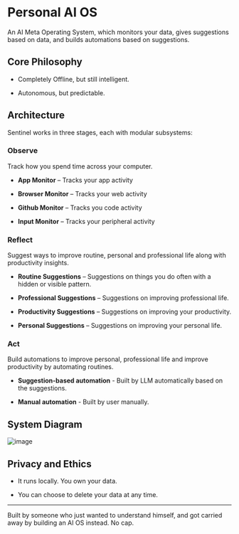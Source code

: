 # Personal AI OS

An AI Meta Operating System, which monitors your data, gives suggestions based on data, and builds automations based on suggestions.

## Core Philosophy

- Completely Offline, but still intelligent.

- Autonomous, but predictable.

## Architecture

Sentinel works in three stages, each with modular subsystems:

### Observe

Track how you spend time across your computer.

- **App Monitor** – Tracks your app activity

- **Browser Monitor** – Tracks your web activity

- **Github Monitor** – Tracks you code activity

- **Input Monitor** – Tracks your peripheral activity

### Reflect

Suggest ways to improve routine, personal and professional life along with productivity insights.

- **Routine Suggestions** – Suggestions on things you do often with a hidden or visible pattern.

- **Professional Suggestions** – Suggestions on improving professional life.

- **Productivity Suggestions** – Suggestions on improving your productivity.

- **Personal Suggestions** – Suggestions on improving your personal life.

### Act

Build automations to improve personal, professional life and improve productivity by automating routines.

- **Suggestion-based automation** - Built by LLM automatically based on the suggestions.

- **Manual automation** - Built by user manually.

## System Diagram

![image](https://github.com/user-attachments/assets/bab6660a-d8b3-452a-8055-88e2a008c7ce)

## Privacy and Ethics

- It runs locally. You own your data.

- You can choose to delete your data at any time.

---

Built by someone who just wanted to understand himself, and got carried away by building an AI OS instead. No cap.

